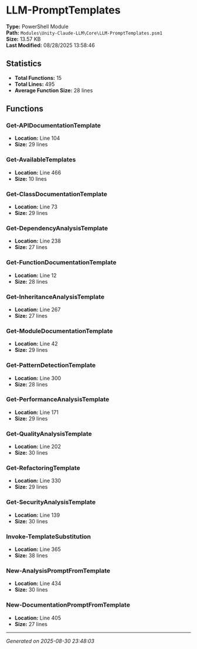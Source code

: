 # LLM-PromptTemplates

**Type:** PowerShell Module  
**Path:** `Modules\Unity-Claude-LLM\Core\LLM-PromptTemplates.psm1`  
**Size:** 13.57 KB  
**Last Modified:** 08/28/2025 13:58:46  

## Statistics

- **Total Functions:** 15
- **Total Lines:** 495
- **Average Function Size:** 28 lines

## Functions


### Get-APIDocumentationTemplate

- **Location:** Line 104
- **Size:** 29 lines

 
### Get-AvailableTemplates

- **Location:** Line 466
- **Size:** 10 lines

 
### Get-ClassDocumentationTemplate

- **Location:** Line 73
- **Size:** 29 lines

 
### Get-DependencyAnalysisTemplate

- **Location:** Line 238
- **Size:** 27 lines

 
### Get-FunctionDocumentationTemplate

- **Location:** Line 12
- **Size:** 28 lines

 
### Get-InheritanceAnalysisTemplate

- **Location:** Line 267
- **Size:** 27 lines

 
### Get-ModuleDocumentationTemplate

- **Location:** Line 42
- **Size:** 29 lines

 
### Get-PatternDetectionTemplate

- **Location:** Line 300
- **Size:** 28 lines

 
### Get-PerformanceAnalysisTemplate

- **Location:** Line 171
- **Size:** 29 lines

 
### Get-QualityAnalysisTemplate

- **Location:** Line 202
- **Size:** 30 lines

 
### Get-RefactoringTemplate

- **Location:** Line 330
- **Size:** 29 lines

 
### Get-SecurityAnalysisTemplate

- **Location:** Line 139
- **Size:** 30 lines

 
### Invoke-TemplateSubstitution

- **Location:** Line 365
- **Size:** 38 lines

 
### New-AnalysisPromptFromTemplate

- **Location:** Line 434
- **Size:** 30 lines

 
### New-DocumentationPromptFromTemplate

- **Location:** Line 405
- **Size:** 27 lines



---
*Generated on 2025-08-30 23:48:03*
